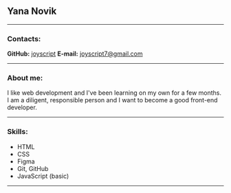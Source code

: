 ## Yana Novik
---

### Contacts:

**GitHub:** [joyscript](https://github.com/joyscript)
**E-mail:** joyscript7@gmail.com<br>

---

### About me:

I like web development and I've been learning on my own for a few months. I am a diligent, responsible person and I want to become a good front-end developer.

---

### Skills:

- HTML
- CSS
- Figma
- Git, GitHub
- JavaScript (basic)

---
